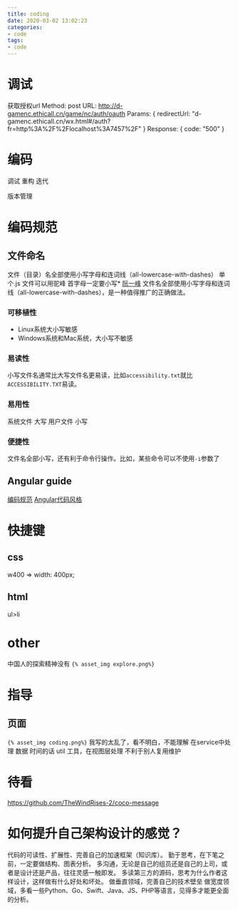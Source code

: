 ```yaml
---
title: coding
date: 2020-03-02 13:02:23
categories:
- code
tags:
- code
---
```


# 调试
获取授权url
Method: post
URL: http://d-gamenc.ethicall.cn/game/nc/auth/oauth
Params: {
	redirectUrl: "d-gamenc.ethicall.cn/wx.html#/auth?fr=http%3A%2F%2Flocalhost%3A7457%2F"
}
Response: {
		code: "500"
}

# 编码

调试
重构
迭代

版本管理




# 编码规范

## 文件命名
文件（目录）名全部使用小写字母和连词线（all-lowercase-with-dashes）
单个.js 文件可以用驼峰
首字母一定要小写*
[阮一峰](https://www.ruanyifeng.com/blog/2017/02/filename-should-be-lowercase.html)
文件名全部使用小写字母和连词线（all-lowercase-with-dashes），是一种值得推广的正确做法。

### 可移植性
- Linux系统大小写敏感
- Windows系统和Mac系统，大小写不敏感

### 易读性
小写文件名通常比大写文件名更易读，比如`accessibility.txt`就比`ACCESSIBILITY.TXT`易读。

### 易用性
系统文件 大写
用户文件 小写

### 便捷性
文件名全部小写，还有利于命令行操作。比如，某些命令可以不使用`-i`参数了

## Angular guide
[编码规范](https://angular.io/guide/styleguide)
[Angular代码风格](https://www.jianshu.com/p/90cc5899c40c)


# 快捷键
## css
w400 => width: 400px;

## html
ul>li

# other
中国人的探索精神没有
`{% asset_img explore.png%}`

# 指导
## 页面
`{% asset_img coding.png%}`
我写的太乱了，看不明白，不能理解
在service中处理 数据
时间的话 util 工具，在视图层处理 
不利于别人复用维护

# 待看
https://github.com/TheWindRises-2/coco-message

# 如何提升自己架构设计的感觉？

代码的可读性、扩展性、完善自己的加速框架（知识库）。
勤于思考，在下笔之前，一定要做结构、图表分析。
多沟通，无论是自己的组员还是自己的上司，或者是设计还是产品，往往灵感一触即发。
多读第三方的源码，思考为什么作者这样设计，这样做有什么好处和坏处。
做垂直领域，完善自己的技术壁垒
做宽度领域，多看一些Python、Go、Swift、Java、JS、PHP等语言，见得多才能更全面的分析。

